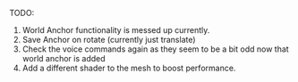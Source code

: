 TODO:
1. World Anchor functionality is messed up currently.
2. Save Anchor on rotate (currently just translate)
3. Check the voice commands again as they seem to be a bit odd now that world anchor is added
4. Add a different shader to the mesh to boost performance.

